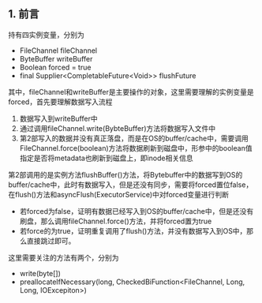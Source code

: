 ## 1. 前言

持有四实例变量，分别为

* FileChannel fileChannel
* ByteBuffer writeBuffer
* Boolean forced = true
* final Supplier<CompletableFuture\<Void>> flushFuture

其中，fileChannel和writeBuffer是主要操作的对象，这里需要理解的实例变量是forced，首先要理解数据写入流程

1. 数据写入到writeBuffer中
2. 通过调用fileChannel.write(BybteBuffer)方法将数据写入文件中
3. 第2部写入的数据并没有真正落盘，而是在OS的buffer/cache中，需要调用FileChannel.force(boolean)方法将数据刷新到磁盘中，形参中的boolean值指定是否将metadata也刷新到磁盘上，即inode相关信息

第2部调用的是实例方法flushBuffer()方法，将Bytebuffer中的数据写到OS的buffer/cache中，此时有数据写入，但是还没有同步，需要将forced置位false，在flush()方法和asyncFlush(ExecutorService)中对forced变量进行判断

* 若forced为false，证明有数据已经写入到OS的buffer/cache中，但是还没有刷盘，那么调用fileChannel.force()方法，并将forced置为true
* 若force的为true，证明重复调用了flush()方法，并没有数据写入到OS中，那么直接跳过即可。

这里需要关注的方法有两个，分别为

* write(byte[])
* preallocateIfNecessary(long, CheckedBiFunction\<FileChannel, Long, Long, IOExcepiton>)

```java

```

